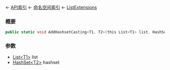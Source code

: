 ← [API索引](Api-Index) ← [命名空间索引](Namespace-Index) ← [ListExtensions](System.Collections.Generic.ListExtensions)

### 概要

```csharp
public static void AddHashsetCasting<T1, T2>(this List<T1> list, HashSet<T2> hashset)
```

### 参数

* [List&lt;T1&gt;](https://docs.microsoft.com/en-us/dotnet/api/System.Collections.Generic.List-1?view=netframework-4.6) list
* [HashSet&lt;T2&gt;](https://docs.microsoft.com/en-us/dotnet/api/System.Collections.Generic.HashSet-1?view=netframework-4.6) hashset
